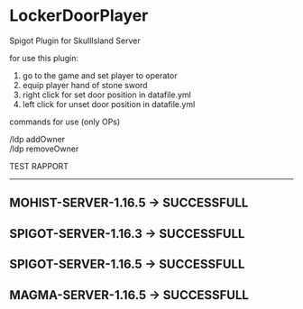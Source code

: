 # LockerDoorPlayer
Spigot Plugin for SkullIsland Server

for use this plugin:

1. go to the game and set player to operator 
2. equip player hand of stone sword
3. right click for set door position in datafile.yml
4. left click for unset door position in datafile.yml

commands for use (only OPs)

  /ldp addOwner <door Name> <player>  
  /ldp removeOwner <door Name> <player>
  
TEST RAPPORT

--------------------------------------
MOHIST-SERVER-1.16.5 -> SUCCESSFULL 
--------------------------------------
SPIGOT-SERVER-1.16.3 -> SUCCESSFULL 
--------------------------------------
SPIGOT-SERVER-1.16.5 -> SUCCESSFULL 
--------------------------------------
MAGMA-SERVER-1.16.5  -> SUCCESSFULL 
--------------------------------------
